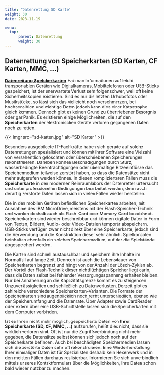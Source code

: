 ```yaml
---
title: "Datenrettung SD Karte"
weight: 30
date: 2023-11-19

menu:
  top:
      parent: Datenrettung
      weight: 30
---
```


## Datenrettung von Speicherkarten (SD Karten, CF Karten, MMC, …)

**[Datenrettung Speicherkarten](https://www.xdatenrettung.de/sd-karte/)** Hat man Informationen auf leicht transportablen Geräten wie Digitalkameras, Mobiltelefonen oder USB-Sticks gespeichert, ist der unerwartete Verlust sehr folgenschwer, weil oft keine Sicherheitskopien existieren. Sind es nur die letzten Urlaubsfotos oder Musikstücke, so lässt sich das vielleicht noch verschmerzen, bei hochsensiblen und wichtige Daten jedoch kann dies einer Katastrophe gleich kommen. Dennoch gibt es keinen Grund zu übertriebener Besorgnis oder gar Panik. Es existieren einige Möglichkeiten, die auf den **Speicherkarten** der elektronischen Geräte verloren gegangenen Daten noch zu retten.

{{< imgr src="sd-karten.jpg" alt="SD Karten" >}}

Besonders ausgebildete IT-Fachkräfte haben sich gerade auf solche Datenrettungen spezialisiert und können mit ihrer Software eine Vielzahl von versehentlich gelöschten oder überschriebenen Speicherungen rekonstruieren. Daneben können Beschädigungen durch Sturz, wasserbedingte Beeinträchtigungen oder übermäßige Hitzeeinflüsse das Speichermedium teilweise zerstört haben, so dass die Datensätze nicht mehr aufgerufen werden können. In diesen komplizierteren Fällen muss die **Speicherkarte** in den modernen Reinraumlabors der Datenretter untersucht und unter professionellen Bedingungen bearbeitet werden, denn auch derartig zerstörte Daten lassen sich in vielen Fällen wieder herstellen.

Die in den mobilen Geräten befindlichen Speicherkarten arbeiten, mit Ausnahme des IBM MicroDrive, meistens mit der Flash-Speicher-Technik und werden deshalb auch als Flash-Card oder Memory-Card bezeichnet. Speicherkarten sind wieder beschreibbar und können digitale Daten in Form von Texten, Bildern, Audio- oder Video-Dateien temporär abspeichern. USB-Sticks verfügen zwar nicht direkt über eine Speicherkarte, jedoch sind die Verwendung und die Konstruktion dieser sehr ähnlich. Spielkonsolen beinhalten ebenfalls ein solches Speichermedium, auf der die Spielstände abgespeichert werden.

Die Karten sind schnell austauschbar und speichern ihre Inhalte im Normalfall auf lange Zeit. Dennoch ist auch die Lebensdauer von Speicherkarten begrenzt und hängt von der Anzahl der Lösch-Zyklen ab. Der Vorteil der Flash-Technik dieser nichtflüchtigen Speicher liegt darin, dass die Daten selbst bei fehlender Versorgungsspannung erhalten bleiben. Nur bei Annäherung an die Kapazitätsgrenze kommt es zu steigenden Unzuverlässigkeiten und schließlich zu Datenverlusten. Derzeit gibt es zahlreiche verschiedene Speicherkarten-Varianten. Die Formate der Speicherkarten sind augenblicklich noch recht unterschiedlich, ebenso wie der Speicherumfang und die Datenrate. Über Adapter sowie CardReader oder extern über eine USB-Schnittstelle lassen sich die Speicherkarten mit dem Computer verbinden.

Ist es Ihnen nicht mehr möglich, gespeicherte Daten von **Ihrer Speicherkarte (SD, CF, MMC, …)** aufzurufen, heißt dies nicht, dass sie wirklich verloren sind. Oft ist nur die Zugriffsverbindung nicht mehr gegeben, die Datensätze selbst können sich jedoch noch auf der Speicherkarte befinden. Auch bei beschädigten Speichermedien lassen sich die zerstörte Daten sehr oft rekonstruieren. Eine Wiederherstellung Ihrer einmaliger Daten ist für Spezialisten deshalb kein Hexenwerk und in den meisten Fällen durchaus realisierbar. Informieren Sie sich unverbindlich mittels unseres Kontaktformulars über die Möglichkeiten, Ihre Daten schon bald wieder nutzbar zu machen.
